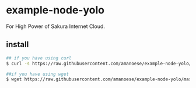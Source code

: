 example-node-yolo
===

For High Power of Sakura Internet Cloud.

## install 

```bash
## if you have using curl 
$ curl -s https://raw.githubusercontent.com/amanoese/example-node-yolo/master/install | bash -

##if you have using wget 
$ wget https://raw.githubusercontent.com/amanoese/example-node-yolo/master/install -nv -O- | bash -
```


